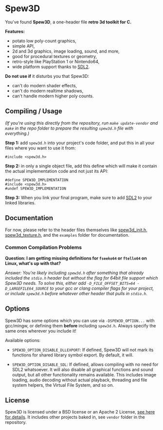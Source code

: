 
# Spew3D

You've found **Spew3D**, a one-header file **retro 3d toolkit
for C.**

**Features:**

- potato low poly-count graphics,
- simple API,
- 2d and 3d graphics, image loading, sound, and more,
- good for procedural textures or geometry,
- retro-style like PlayStation 1 or Nintendo64,
- wide platform support thanks to [SDL2](https://libsdl.org).

**Do not use if** it disturbs you that Spew3D:

- can't do modern shader effects,
- can't do modern realtime shadows,
- can't handle modern higher poly counts.


## Compiling / Usage

*(If you're using this directly from the repository, run
`make update-vendor` and `make` in the repo folder to prepare
the resulting `spew3d.h` file with everything.)*

**Step 1:** add `spew3d.h` into your project's code folder, and
put this in all your files where you want to use it from:

```
#include <spew3d.h>
```

**Step 2:** in only a single object file, add this define which
will make it contain the actual implementation code and not just its API:

```
#define SPEW3D_IMPLEMENTATION
#include <spew3d.h>
#undef SPEW3D_IMPLEMENTATION
```

**Step 3:** When you link your final program, make sure to add [SDL2](
https://libsdl.org) to your linked libraries.


## Documentation

For now, please refer to the header files themselves like
[spew3d_init.h](spew3d_init.h), [spew3d_texture.h](spew3d_texture.h),
and the `examples` folder for documentation.


### Common Compilation Problems

**Question: I am getting missing definitions for `fseeko64` or
`ftello64` on Linux, what's up with that?**

*Answer: You're likely including `spew3d.h` after something
that already included the `stdio.h` header but without the
flag for 64bit file support which Spew3D needs. To solve this,
either add `-D_FILE_OFFSET_BITS=64 -D_LARGEFILE64_SOURCE` to
your gcc or clang compiler flags for your project, or include
`spew3d.h` before whatever other header that pulls in `stdio.h`.*


## Options

Spew3D has some options which you can use via `-DSPEW3D_OPTION...`
with gcc/mingw, or defining them **before** including `spew3d.h`.
Always specify the same ones wherever you include it!

Available options:

- `SPEW3D_OPTION_DISABLE_DLLEXPORT`: If defined, Spew3D will
  not mark its functions for shared library symbol export.
  By default, it will.

- `SPEW3D_OPTION_DISABLE_SDL`: If defined, allows compiling
  with no need for SDL2 whatsoever. It will also disable all
  graphical functions and sound output, but all other functionality
  remains available. This includes image loading, audio decoding
  without actual playback, threading and file system helpers,
  the Virtual File System, and so on.


## License

Spew3D is licensed under a BSD license or an Apache 2
License, [see here for details](LICENSE.md).
It includes other projects baked in, see `vendor` folder in the
repository.

